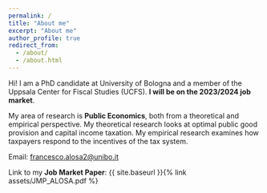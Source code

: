 ```yaml
---
permalink: /
title: "About me"
excerpt: "About me"
author_profile: true
redirect_from: 
  - /about/
  - /about.html
---
```




Hi! I am a PhD candidate at University of Bologna and a member of the Uppsala Center for Fiscal Studies (UCFS). **I will be on the 2023/2024 job market**. 

My area of research is **Public Economics**, both from a theoretical and empirical perspective. My theoretical research looks at optimal public good provision and capital income taxation. My empirical research examines how taxpayers respond to the incentives of the tax system. 

Email: francesco.alosa2@unibo.it

Link to my **Job Market Paper**: {{ site.baseurl }}{% link assets/JMP_ALOSA.pdf %}
